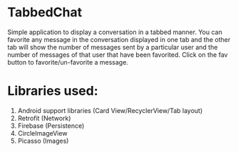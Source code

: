 # TabbedChat
Simple application to display a conversation in a tabbed manner. You can favorite any message in the conversation displayed in one tab and the other tab will show the number of messages sent by a particular user and the number of messages of that user that have been favorited. Click on the fav button to favorite/un-favorite a message.

# Libraries used:
1. Android support libraries (Card View/RecyclerView/Tab layout)
2. Retrofit (Network)
3. Firebase (Persistence)
4. CircleImageView
5. Picasso (Images)

